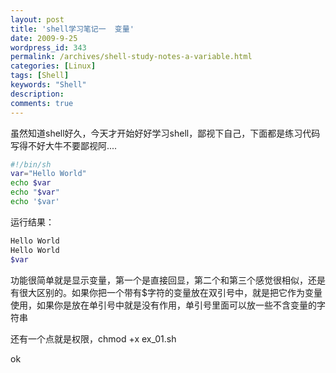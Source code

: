 ```yaml
---
layout: post
title: 'shell学习笔记一  变量'
date: 2009-9-25
wordpress_id: 343
permalink: /archives/shell-study-notes-a-variable.html
categories: [Linux]
tags: [Shell]
keywords: "Shell"
description: 
comments: true
---
```

虽然知道shell好久，今天才开始好好学习shell，鄙视下自己，下面都是练习代码写得不好大牛不要鄙视阿....

``` bash
#!/bin/sh
var="Hello World"
echo $var
echo "$var"
echo '$var'
 ```
 
运行结果：
``` bash
Hello World
Hello World
$var
 ```
 
功能很简单就是显示变量，第一个是直接回显，第二个和第三个感觉很相似，还是有很大区别的。如果你把一个带有$字符的变量放在双引号中，就是把它作为变量使用，如果你是放在单引号中就是没有作用，单引号里面可以放一些不含变量的字符串

还有一个点就是权限，chmod +x ex_01.sh

ok
